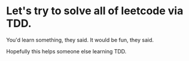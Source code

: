 # Let's try to solve all of leetcode via TDD.

You'd learn something, they said.
It would be fun, they said.

Hopefully this helps someone else learning TDD.
